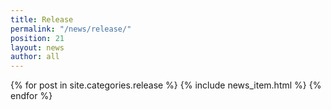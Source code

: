```yaml
---
title: Release
permalink: "/news/release/"
position: 21
layout: news
author: all
---
```


{% for post in site.categories.release %}
  {% include news_item.html %}
{% endfor %}
